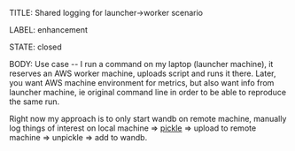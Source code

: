 TITLE:
Shared logging for launcher->worker scenario

LABEL:
enhancement

STATE:
closed

BODY:
Use case -- I run a command on my laptop (launcher machine), it reserves an AWS worker machine, uploads script and runs it there. Later, you want AWS machine environment for metrics, but also want info from launcher machine, ie original command line in order to be able to reproduce the same run.

Right now my approach is to only start wandb on remote machine, manually log things of interest on local machine => [pickle](https://github.com/cybertronai/aws-network-benchmarks/blob/aea459d5279121854024c6dfefd69cfbb7bd4c0d/nccl_bench2.py#L167) => upload to remote machine => unpickle => add to wandb. 

